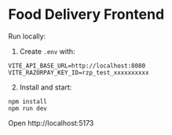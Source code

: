 # Food Delivery Frontend

Run locally:

1. Create `.env` with:

```
VITE_API_BASE_URL=http://localhost:8080
VITE_RAZORPAY_KEY_ID=rzp_test_xxxxxxxxxx
```

2. Install and start:

```
npm install
npm run dev
```

Open http://localhost:5173
